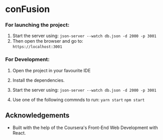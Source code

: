 # conFusion

### For launching the project: 
  1. Start the server using:
  `
  json-server --watch db.json -d 2000 -p 3001
  `
  2. Then open the browser and go to:  
  `https://localhost:3001
  `
  
### For Development:
  1. Open the project in your favourite IDE
  2. Install the dependencies.
  3. Start the server using:
   `
    json-server --watch db.json -d 2000 -p 3001
    ` 
    
  4. Use one of the following commnds to run:
  `yarn start`
   `npm start
   `

## Acknowledgements

* Built with the help of the Coursera's Front-End Web Development with React.
